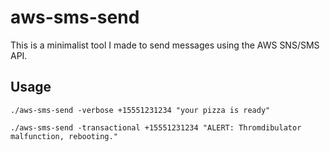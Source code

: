 aws-sms-send
===

This is a minimalist tool I made to send messages using the AWS
SNS/SMS API.

Usage
---

    ./aws-sms-send -verbose +15551231234 "your pizza is ready"

    ./aws-sms-send -transactional +15551231234 "ALERT: Thromdibulator malfunction, rebooting."
